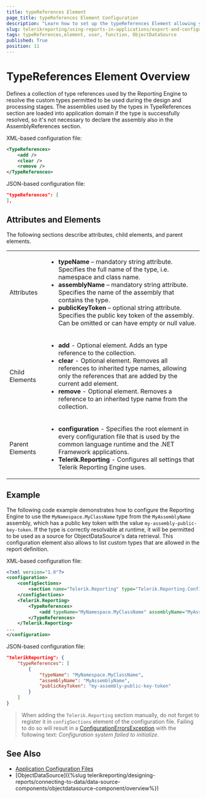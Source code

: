```yaml
---
title: typeReferences Element
page_title: typeReferences Element Configuration
description: "Learn how to set up the typeReferences Element allowing you to use custom user functions in the report and create ObjectDataSource components."
slug: telerikreporting/using-reports-in-applications/export-and-configure/configure-the-report-engine/typeReferences-element
tags: typeReferences,element, user, function, ObjectDataSource
published: True
position: 11
---
```


<style>
table th:first-of-type {
	width: 10%;
}
table th:nth-of-type(2) {
	width: 90%;
}
</style>

# TypeReferences Element Overview

Defines a collection of type references used by the Reporting Engine to resolve the custom types permitted to be used during the design and processing stages. The assemblies used by the types in TypeReferences section are loaded into application domain if the type is successfully resolved, so it's not necessary to declare the assembly also in the AssemblyReferences section.

XML-based configuration file:

````XML
<TypeReferences>
	<add />
	<clear />
	<remove />
</TypeReferences>
````

JSON-based configuration file:

````JSON
"typeReferences": [
],
````

## Attributes and Elements

The following sections describe attributes, child elements, and parent elements.

|   |   |
| ------ | ------ |
|Attributes|<ul><li>__typeName__ – mandatory string attribute. Specifies the full name of the type, i.e. namespace and class name.</li><li>__assemblyName__ – mandatory string attribute. Specifies the name of the assembly that contains the type.</li><li>__publicKeyToken__ – optional string attribute. Specifies the public key token of the assembly. Can be omitted or can have empty or null value.</li></ul>|
|Child Elements|<ul><li>__add__ - Optional element. Adds an type reference to the collection.</li><li>__clear__ - Optional element. Removes all references to inherited type names, allowing only the references that are added by the current add element.</li><li>__remove__ - Optional element. Removes a reference to an inherited type name from the collection.</li></ul>|
|Parent Elements|<ul><li>__configuration__ - Specifies the root element in every configuration file that is used by the common language runtime and the .NET Framework applications.</li><li>__Telerik.Reporting__ - Configures all settings that Telerik Reporting Engine uses.</li></ul>|

## Example

The following code example demonstrates how to configure the Reporting Engine to use the `MyNamespace.MyClassName` type from the `MyAssemblyName` assembly, which has a public key token with the value `my-assembly-public-key-token`. If the type is correctly resolvable at runtime, it will be permitted to be used as a source for ObjectDataSource's data retrieval. This configuration element also allows to list custom types that are allowed in the report definition.

XML-based configuration file:

````XML
<?xml version="1.0"?>
<configuration>
	<configSections>
		<section name="Telerik.Reporting" type="Telerik.Reporting.Configuration.ReportingConfigurationSection, Telerik.Reporting" allowLocation="true" allowDefinition="Everywhere" />
	</configSections>
	<Telerik.Reporting>
		<TypeReferences>
			<add typeName="MyNamespace.MyClassName" assemblyName="MyAssemblyName" publicKeyToken ="my-assembly-public-key-token" />
		</TypeReferences>
	</Telerik.Reporting>
...
</configuration>
````

JSON-based configuration file:

````JSON
"telerikReporting": {
	"typeReferences": [
		{
			"typeName": "MyNamespace.MyClassName",
			"assemblyName": "MyAssemblyName",
			"publicKeyToken": "my-assembly-public-key-token"
		}
	]
}
````

> When adding the `Telerik.Reporting` section manually, do not forget to register it in `configSections` element of the configuration file. Failing to do so will result in a [ConfigurationErrorsException](https://learn.microsoft.com/en-us/dotnet/api/system.configuration.configurationerrorsexception?view=dotnet-plat-ext-7.0) with the following text: *Configuration system failed to initialize*.

## See Also

* [Application Configuration Files](https://learn.microsoft.com/en-us/windows/win32/sbscs/application-configuration-files)
* [ObjectDataSource]({%slug telerikreporting/designing-reports/connecting-to-data/data-source-components/objectdatasource-component/overview%})
